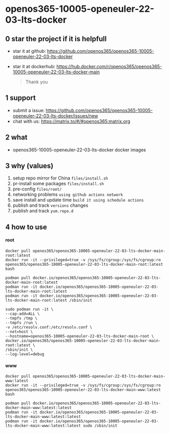 # openos365-10005-openeuler-22-03-lts-docker

## 0 star the project if it is helpfull

* star it at github: https://github.com/openos365/openos365-10005-openeuler-22-03-lts-docker
* star it at dockerhub: https://hub.docker.com/r/openos365/openos365-10005-openeuler-22-03-lts-docker-main

  > Thank you

## 1 support

* submit a issue: https://github.com/openos365/openos365-10005-openeuler-22-03-lts-docker/issues/new
* chat with us: https://matrix.to/#/#openos365:matrix.org

## 2 what

* openos365-10005-openeuler-22-03-lts-docker docker images
  
## 3 why (values)

1. setup repo mirror for China `files/install.sh`
1. pr-install some packages `files/install.sh`
1. pre-config `files/root/`
1. networking problems `using github actions network`
1. save install and update time `build it using schedule actions`
1. publish and track `versions` changes
1. publish and track `yum.repo.d`

## 4 how to use

#### root
```
docker pull openos365/openos365-10005-openeuler-22-03-lts-docker-main-root:latest
docker run -it --privileged=true -v /sys/fs/cgroup:/sys/fs/cgroup:ro openos365/openos365-10005-openeuler-22-03-lts-docker-main-root:latest bash

podman pull docker.io/openos365/openos365-10005-openeuler-22-03-lts-docker-main-root:latest
podman run -it docker.io/openos365/openos365-10005-openeuler-22-03-lts-docker-main-root:latest
podman run -it docker.io/openos365/openos365-10005-openeuler-22-03-lts-docker-main-root:latest /sbin/init

sudo podman run -it \
--cap-add=ALL \
--tmpfs /tmp \
--tmpfs /run \
-v /etc/resolv.conf:/etc/resolv.conf \
--net=host \
--hostname=openos365-10005-openeuler-22-03-lts-docker-main-root \
docker.io/openos365/openos365-10005-openeuler-22-03-lts-docker-main-root:latest \
/sbin/init \
--log-level=debug

```
#### www

```
docker pull openos365/openos365-10005-openeuler-22-03-lts-docker-main-www:latest
docker run -it --privileged=true -v /sys/fs/cgroup:/sys/fs/cgroup:ro openos365/openos365-10005-openeuler-22-03-lts-docker-main-www:latest bash

podman pull docker.io/openos365/openos365-10005-openeuler-22-03-lts-docker-main-www:latest:latest
podman run -it docker.io/openos365/openos365-10005-openeuler-22-03-lts-docker-main-www:latest:latest
podman run -it docker.io/openos365/openos365-10005-openeuler-22-03-lts-docker-main-www:latest:latest sudo /sbin/init
```
